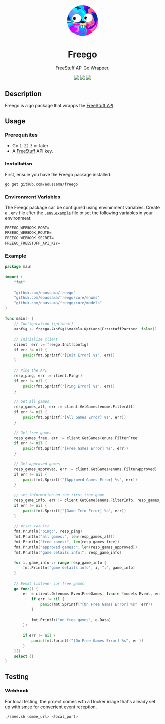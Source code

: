 <p align="center">
  <img width="100" src="./assets/logo.png">
</p>

<h1 align="center">Freego</h1>
<p align="center">FreeStuff API Go Wrapper.</p>

<p align="center">
    <img src="https://img.shields.io/github/v/tag/eoussama/freego" />
    <img src="https://img.shields.io/github/license/eoussama/freego" />
    <img src="https://img.shields.io/github/languages/code-size/eoussama/freego" />
</p>

## Description

Freego is a go package that wrapps the [FreeStuff API](https://docs.freestuffbot.xyz/).

## Usage

### Prerequisites
* Go `1.22.3` or later
* A [FreeStuff](https://docs.freestuffbot.xyz/) API key.

### Installation

First, ensure you have the Freego package installed.

```sh
go get github.com/eoussama/freego
```

### Environment Variables

The Freego package can be configured using environment variables. Create a `.env` file after the [`.env.example`](./.env.example) file or set the following variables in your environment:

```txt
FREEGO_WEBHOOK_PORT=
FREEGO_WEBHOOK_ROUTE=
FREEGO_WEBHOOK_SECRET=
FREEGO_FREESTUFF_API_KEY=
```

### Example

```go
package main

import (
	"fmt"

	"github.com/eoussama/freego"
	"github.com/eoussama/freego/core/enums"
	"github.com/eoussama/freego/core/models"
)

func main() {
	// Configuration (optional)
	config := freego.Config(&models.Options{FreestuffPartner: false})

	// Initialize client
	client, err := freego.Init(config)
	if err != nil {
		panic(fmt.Sprintf("[Init Error] %s", err))
	}

	// Ping the API
	resp_ping, err := client.Ping()
	if err != nil {
		panic(fmt.Sprintf("[Ping Error] %s", err))
	}

	// Get all games
	resp_games_all, err := client.GetGames(enums.FilterAll)
	if err != nil {
		panic(fmt.Sprintf("[All Games Error] %s", err))
	}

	// Get free games
	resp_games_free, err := client.GetGames(enums.FilterFree)
	if err != nil {
		panic(fmt.Sprintf("[Free Games Error] %s", err))
	}

	// Get approved games
	resp_games_approved, err := client.GetGames(enums.FilterApproved)
	if err != nil {
		panic(fmt.Sprintf("[Approved Games Error] %s", err))
	}

	// Get information on the first free game
	resp_game_info, err := client.GetGame(enums.FilterInfo, resp_games_free...)
	if err != nil {
		panic(fmt.Sprintf("[Game Info Error] %s", err))
	}

	// Print results
	fmt.Println("ping:", resp_ping)
	fmt.Println("all games:", len(resp_games_all))
	fmt.Println("free games:", len(resp_games_free))
	fmt.Println("approved games:", len(resp_games_approved))
	fmt.Println("game details info:", resp_game_info)

	for i, game_info := range resp_game_info {
		fmt.Println("game details info", i, ":", game_info)
	}

	// Event listener for free games
	go func() {
		err = client.On(enums.EventFreeGames, func(e *models.Event, err error) {
			if err != nil {
				panic(fmt.Sprintf("[On Free Games Error] %s", err))
			}

			fmt.Println("on free games", e.Data)
		})

		if err != nil {
			panic(fmt.Sprintf("[On Free Games Error] %s", err))
		}
	}()
	select {}
}

```

## Testing

### Webhook

For local testing, the project comes with a Docker image that's already set up with [smee](smee.io) for convenient event reception.

```sh
./smee.sh <smee_url> <local_port>
```
